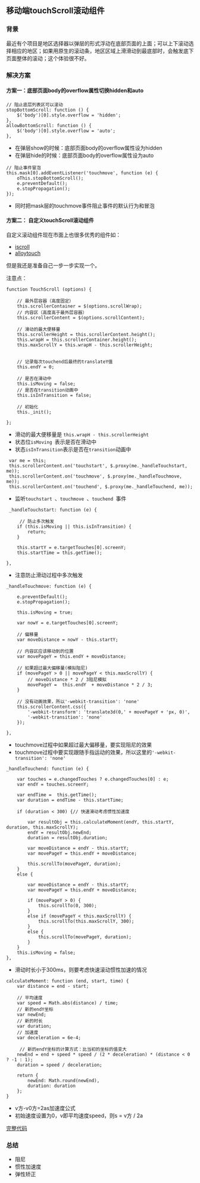 ## 移动端touchScroll滚动组件

### 背景

最近有个项目是地区选择器以弹层的形式浮动在底部页面的上面；可以上下滚动选择相应的地区；如果用原生的滚动条，地区区域上滑滑动到最底部时，会触发底下页面整体的滚动；这个体验很不好。


### 解决方案

#### 方案一：底部页面body的overflow属性切换hidden和auto

```
// 阻止底层列表区可以滚动
stopBottomScroll: function () {
    $('body')[0].style.overflow = 'hidden';
},
allowBottomScroll: function () {
    $('body')[0].style.overflow = 'auto';
},
```

+ 在弹层show的时候：底部页面body的overflow属性设为hidden
+ 在弹层hide的时候：底部页面body的overflow属性设为auto


```
// 阻止事件冒泡
this.mask[0].addEventListener('touchmove', function (e) {
    oThis.stopBottomScroll();
    e.preventDefault();
    e.stopPropagation();
});
```

+ 同时把mask层的touchmove事件阻止事件的默认行为和冒泡


#### 方案二： 自定义touchScroll滚动组件

自定义滚动组件现在市面上也很多优秀的组件如：

+ [iscroll](https://github.com/cubiq/iscroll/blob/master/build/iscroll-lite.js)
+ [alloytouch](https://github.com/AlloyTeam/AlloyTouch/blob/master/alloy_touch.js)

但是我还是准备自己一步一步实现一个。

注意点：

```
function TouchScroll (options) {

    // 最外层容器（高度固定）
    this.scrollerContainer = $(options.scrollWrap);
    // 内容区（高度高于最外层容器）
    this.scrollerContent = $(options.scrollContent);

    // 滑动的最大便移量
    this.scrollerHeight = this.scrollerContent.height();
    this.wrapH = this.scrollerContainer.height();
    this.maxScrollY = this.wrapH - this.scrollerHeight;


    // 记录每次touchend后最终的translateY值
    this.endY = 0;

    // 是否在滑动中
    this.isMoving = false;
    // 是否在transition动画中
    this.isInTransition = false;

    // 初始化
    this._init();

};

```
+ 滑动的最大便移量是 `this.wrapH - this.scrollerHeight`
+ 状态位`isMoving `表示是否在滑动中
+ 状态`isInTransition`表示是否在`transition`动画中



```
 var me = this;
 this.scrollerContent.on('touchstart', $.proxy(me._handleTouchstart, me));
 this.scrollerContent.on('touchmove', $.proxy(me._handleTouchmove, me));
 this.scrollerContent.on('touchend', $.proxy(me._handleTouchend, me));
```

+ 监听`touchstart `、`touchmove `、`touchend `事件



```
 _handleTouchstart: function (e) {
	
	 // 防止多次触发
    if (this.isMoving || this.isInTransition) {
        return;
    }

    this.startY = e.targetTouches[0].screenY;
    this.startTime = this.getTime();

},
```
+ 注意防止滑动过程中多次触发


```
_handleTouchmove: function (e) {

    e.preventDefault();
    e.stopPropagation();

    this.isMoving = true;

    var nowY = e.targetTouches[0].screenY;

    // 偏移量
    var moveDistance = nowY - this.startY;

    // 内容区应该移动到的位置
    var movePageY = this.endY + moveDistance;

    // 如果超过最大偏移量(模拟阻尼)
    if (movePageY > 0 || movePageY < this.maxScrollY) {
        // moveDistance * 2 / 3阻尼模拟
        movePageY =  this.endY  + moveDistance * 2 / 3;
    }

    // 没有动画效果，所以'-webkit-transition': 'none'
    this.scrollerContent.css({
        '-webkit-transform': 'translate3d(0,' + movePageY + 'px, 0)',
        '-webkit-transition': 'none'
    });

},
```
+ touchmove过程中如果超过最大偏移量，要实现阻尼的效果
+ touchmove过程中要实现跟随手指运动的效果，所以这里的`'-webkit-transition': 'none'`


```
_handleTouchend: function (e) {
      
    var touches = e.changedTouches ? e.changedTouches[0] : e;
    var endY = touches.screenY;

    var endTime =  this.getTime();
    var duration = endTime - this.startTime;

    if (duration < 300) {// 快速滑动考虑惯性加速度

        var resultObj = this.calculateMoment(endY, this.startY, duration, this.maxScrollY);
        endY = resultObj.newEnd;
        duration = resultObj.duration;

        var moveDistance = endY - this.startY;
        var movePageY = this.endY + moveDistance;

        this.scrollTo(movePageY, duration);
    }
    else {

        var moveDistance = endY - this.startY;
        var movePageY = this.endY + moveDistance;

        if (movePageY > 0) {
            this.scrollTo(0, 300);
        } 
        else if (movePageY < this.maxScrollY) {
            this.scrollTo(this.maxScrollY, 300);
        }
        else {
            this.scrollTo(movePageY, duration);
        }
    }
    this.isMoving = false;
},
```

+ 滑动时长小于300ms，则要考虑快速滚动惯性加速的情况


```
calculateMoment: function (end, start, time) {
    var distance = end - start;

    // 平均速度
    var speed = Math.abs(distance) / time;
    // 新的endY坐标
    var newEnd;
    // 新的时长
    var duration;
    // 加速度
    var deceleration = 6e-4;

	 // 新的endY坐标的计算方式：比当初的坐标的值变大
    newEnd = end + speed * speed / (2 * deceleration) * (distance < 0 ? -1 : 1);
    duration = speed / deceleration;

    return {
        newEnd: Math.round(newEnd),
        duration: duration
    };
}
```

+ v方-v0方=2as加速度公式
+ 初始速度设置为0，v即平均速度speed，则s =  v方 / 2a 


[完整代码]()

### 总结

+ 阻尼
+ 惯性加速度
+ 弹性矫正
